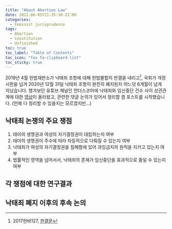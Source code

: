 ```yaml
---
title: "About Abortion Law"
date: 2021-06-05T21:35:30-22:00
categories:
  - Feminist jurisprudence
tags:
  - Abortion
  - Constitution
  - Unfinished
toc: true
toc_label: "Table of Contents"
toc_icon: "fas fa-clipboard-list"
toc_sticky: true
---
```


2019년 4월 헌법재판소가 낙태죄 조항에 대해 헌법불합치 판결을 내리고[^1],
국회가 개정시한을 넘겨 2020년 12월 31일 낙태죄 조항이 완전히 폐지된지 어느덧 6개월이 넘게 지났습니다.
챙겨보던 유튜브 채널인 언더스코어에 낙태죄와 임신중단 건수 사이 상관관계에 대한 [영상](https://www.youtube.com/watch?v=D9qz8yc6wIg)이 올라왔고, 관련한 댓글 논의가 있어서 정리할 겸 포스트를 시작했습니다.
(언제 다 정리할 수 있을지는 모르겠지만...)

[^1]: 2017헌바127, [판결문](https://www.law.go.kr/LSW/detcInfoP.do?mode=1&detcSeq=150780)

## 낙태죄 논쟁의 주요 쟁점

1. 태아의 생명권과 여성의 자기결정권이 대립하는지 여부
2. 태아의 생명권이 주수에 따라 차등적으로 다뤄질 수 있는지 여부
3. 낙태죄가 여성의 자기결정권을 침해함에 있어 과잉금지의 원칙을 지키고 있는지 여부
4. 법률적인 영역을 넘어서서, 낙태죄의 존재가 임신중단을 효과적으로 줄일 수 있는지 여부

## 각 쟁점에 대한 연구결과


## 낙태죄 폐지 이후의 후속 논의
